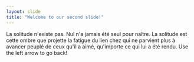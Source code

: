 ```yaml
---
layout: slide
title: "Welcome to our second slide!"
---
```

La solitude n'existe pas. Nul n'a jamais été seul pour naître. La solitude est cette ombre que projette la fatigue du lien chez qui ne parvient plus à avancer peuplé de ceux qu'il a aimé, qu'importe ce qui lui a été rendu.
Use the left arrow to go back!
